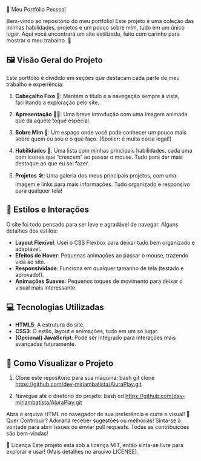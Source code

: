 🌟 Meu Portfólio Pessoal

Bem-vindo ao repositório do meu portfólio! Este projeto é uma coleção das minhas habilidades, projetos e um pouco sobre mim, tudo em um único lugar. Aqui você encontrará um site estilizado, feito com carinho para mostrar o meu trabalho. 🚀

## 🖼️ Visão Geral do Projeto

Este portfólio é dividido em seções que destacam cada parte do meu trabalho e experiência:

1. **Cabeçalho Fixo** 🎯: Mantém o título e a navegação sempre à vista, facilitando a exploração pelo site.
   
2. **Apresentação** 💁‍♀️: Uma breve introdução com uma imagem animada que dá aquele toque especial. 

3. **Sobre Mim** 💬: Um espaço onde você pode conhecer um pouco mais sobre quem eu sou e o que faço. (Spoiler: é muita coisa legal!)

4. **Habilidades** 💪: Uma lista com minhas principais habilidades, cada uma com ícones que “crescem” ao passar o mouse. Tudo para dar mais destaque ao que eu sei fazer.

5. **Projetos** 🛠️: Uma galeria dos meus principais projetos, com uma imagem e links para mais informações. Tudo organizado e responsivo para qualquer tela!

## 🎨 Estilos e Interações

O site foi todo pensado para ser leve e agradável de navegar. Alguns detalhes dos estilos:

- **Layout Flexível**: Usei o CSS Flexbox para deixar tudo bem organizado e adaptável.
- **Efeitos de Hover**: Pequenas animações ao passar o mouse, trazendo vida ao site.
- **Responsividade**: Funciona em qualquer tamanho de tela (testado e aprovado!).
- **Animações Suaves**: Pequenos toques de movimento para deixar o visual mais interessante.

## 💻 Tecnologias Utilizadas

- **HTML5**: A estrutura do site.
- **CSS3**: O estilo, layout e animações, tudo em um só lugar.
- **(Opcional) JavaScript**: Pode ser integrado para interações mais avançadas futuramente.

## 🚀 Como Visualizar o Projeto

1. Clone este repositório para sua máquina:
   bash
   git clone https://github.com/dev-miriambatista/AluraPlay.git

2. Navegue até o diretório do projeto:
   bash
   cd https://github.com/dev-miriambatista/AluraPlay.git

Abra o arquivo HTML no navegador de sua preferência e curta o visual!
🤗 Quer Contribuir?
Adoraria receber sugestões ou melhorias! Sinta-se à vontade para abrir issues ou enviar pull requests. Todas as contribuições são bem-vindas!

📜 Licença
Este projeto está sob a licença MIT, então sinta-se livre para explorar e usar! (Mais detalhes no arquivo LICENSE).
